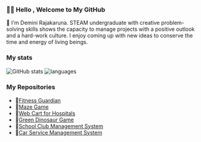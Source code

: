 

### 👋🏽 Hello , Welcome to My GitHub 


📌 I'm Demini Rajakaruna. STEAM undergraduate with creative problem-solving skills shows the capacity to manage projects with a positive outlook and a hard-work culture. I enjoy coming up with new ideas to
conserve the time and energy of living beings.


### My stats

<img align="center" src="https://github-readme-stats.vercel.app/api?username=DeminiRajakaruna&show_icons=true&include_all_commits=true&theme=dracula" alt="GitHub stats" />
<img align="center" src="https://github-readme-stats.vercel.app/api/top-langs/?username=DeminiRajakaruna&&exclude_repo=DeminiRajakaruna&layout=compact&theme=dracula" alt="languages"/>


### My Repositories

 * 🍃[Fitness Guardian]()
 * 🍂[Maze Game]()
 * 🍃[Web Cart for Hospitals]()
 * 🍂[Green Dinosaur Game]()
 * 🍃[School Club Management System]()
 * 🍂[Car Service Management System]()



